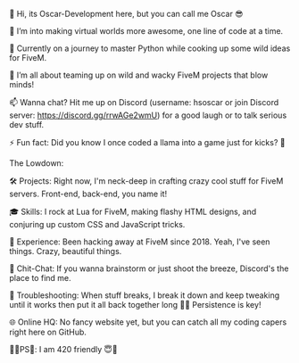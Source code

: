 👋 Hi, its Oscar-Development here, but you can call me Oscar 😎

👀 I’m into making virtual worlds more awesome, one line of code at a time.

🌱 Currently on a journey to master Python while cooking up some wild ideas for FiveM.

💞️ I’m all about teaming up on wild and wacky FiveM projects that blow minds!

📫 Wanna chat? Hit me up on Discord (username: hsoscar or join Discord server: https://discord.gg/rrwAGe2wmU) for a good laugh or to talk serious dev stuff.

⚡ Fun fact: Did you know I once coded a llama into a game just for kicks? 🦙

The Lowdown:

🛠️ Projects: Right now, I'm neck-deep in crafting crazy cool stuff for FiveM servers. Front-end, back-end, you name it!

🎓 Skills: I rock at Lua for FiveM, making flashy HTML designs, and conjuring up custom CSS and JavaScript tricks.

💼 Experience: Been hacking away at FiveM since 2018. Yeah, I've seen things. Crazy, beautiful things.

💬 Chit-Chat: If you wanna brainstorm or just shoot the breeze, Discord's the place to find me.

🔧 Troubleshooting: When stuff breaks, I break it down and keep tweaking until it works then put it all back together long 🚬💨 Persistence is key!

🌐 Online HQ: No fancy website yet, but you can catch all my coding capers right here on GitHub.

🌿🤫PS🤫: I am 420 friendly 😇🌿
